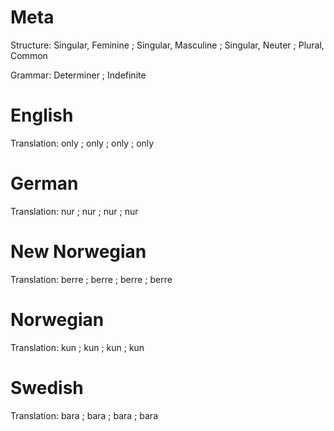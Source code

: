 Meta
====

Structure: Singular, Feminine ; Singular, Masculine ; Singular, Neuter ; Plural, Common

Grammar:   Determiner ; Indefinite



English
=======

Translation: only ; only ; only ; only



German
======

Translation: nur ; nur ; nur ; nur



New Norwegian
=============

Translation: berre ; berre ; berre ; berre



Norwegian
=========

Translation: kun ; kun ; kun ; kun



Swedish
=======

Translation: bara ; bara ; bara ; bara
